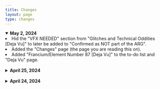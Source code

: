 ```yaml
---
title: Changes
layout: page
type: changes
---
```


<style>
.dropdowns {
    text-align: left;
}
h1.title {
    display: none;
}
hr.has-background-black {
    display: none;
}
</style>

<div class="dropdowns">

<details open>
<summary><strong>May 2, 2024</strong></summary>

<li> Hid the "VFX NEEDED" section from "Glitches and Technical Oddities [Deja Vu]" to later be added to "Confirmed as NOT part of the ARG". </li>
<li> Added the "Changes" page (the page you are reading this on). </li>
<li> Added "Francium/Element Number 87 [Deja Vu]" to the to-do list and "Deja Vu" page. </li>

</details>

<br>

<details>
<summary><strong>April 25, 2024</strong></summary>

<li> Updated "Related Topics" on the "Deja Vu" page to include updated topics. </li>
<li> Added episode details to the "Questions/Answers/Results [Deja Vu]" page. </li>
<li> Added the "Find more on "Deja Vu"" text to the "Questions/Answers/Results [Deja Vu]" page. </li>
<li> Added the "Aleksandr Solzhenitsyn [Deja Vu]" blog post.</li>
<li> Added the "Glitches and Technical Oddities [Deja Vu]" blog post. </li>
<li> Added the "HTML HEX Code [Deja Vu]" blog post. </li>
<li> New asset "assets/images/blog/color-block.png" </li>
<li> New asset "assets/images/blog/color-code.png"</li>
<li> New asset "assets/images/blog/glitch.png" </li>
<li> Updated the To-Do list to check off the newly added pages. </li>
<li> Added "Episode Credits" to the "Deja Vu" page </li>

</details>

<br>

<details>
<summary><strong>April 24, 2024</strong></summary>

<li> Website officially released </li>

</details>


</div>